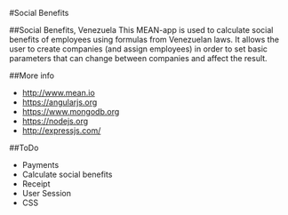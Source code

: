 #Social Benefits

##Social Benefits, Venezuela
This MEAN-app is used to calculate social benefits of employees using formulas from Venezuelan laws. It allows the user to create companies (and assign employees) in order to set basic parameters that can change between companies and affect the result.

##More info
* http://www.mean.io
* https://angularjs.org
* https://www.mongodb.org
* https://nodejs.org
* http://expressjs.com/

##ToDo
* Payments
* Calculate social benefits
* Receipt
* User Session
* CSS
